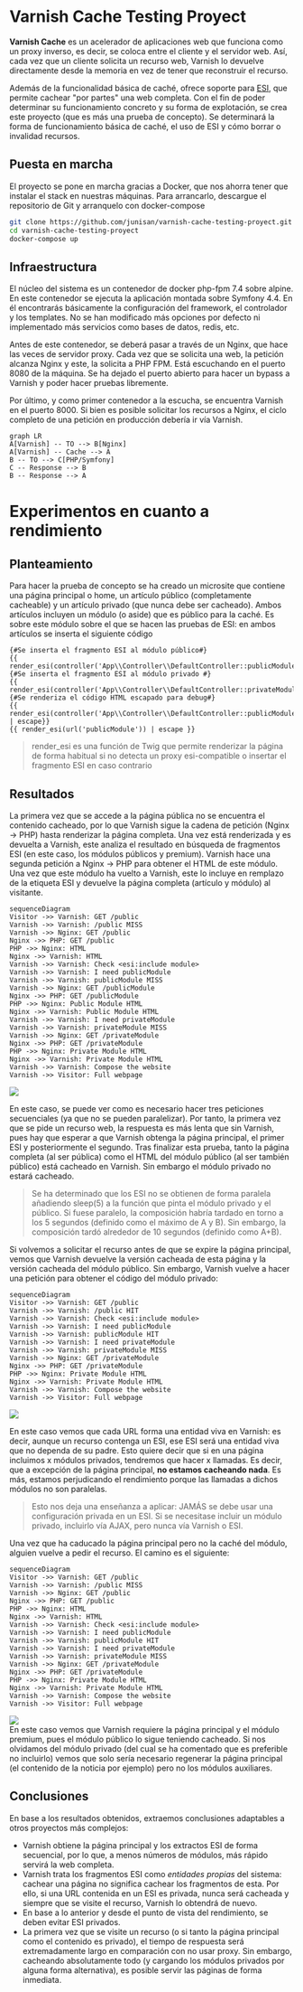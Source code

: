 # Varnish Cache Testing Proyect
**Varnish Cache** es un acelerador de aplicaciones web que funciona como un proxy inverso, es decir, se coloca entre el cliente y el servidor web. Así, cada vez que un cliente solicita un recurso web, Varnish lo devuelve directamente desde la memoria en vez de tener que reconstruir el recurso.

Además de la funcionalidad básica de caché, ofrece soporte para [ESI](https://en.wikipedia.org/wiki/Edge_Side_Includes), que permite cachear "por partes" una web completa. Con el fin de poder determinar su funcionamiento concreto y su forma de explotación, se crea este proyecto (que es más una prueba de concepto). Se determinará la forma de funcionamiento básica de caché, el uso de ESI y cómo borrar o invalidad recursos.


## Puesta en marcha

El proyecto se pone en marcha gracias a Docker, que nos ahorra tener que instalar el stack en nuestras máquinas. Para arrancarlo, descargue el repositorio de Git y arranquelo con docker-compose
```bash  
git clone https://github.com/junisan/varnish-cache-testing-proyect.git
cd varnish-cache-testing-proyect  
docker-compose up  
```  

## Infraestructura
El núcleo del sistema es un contenedor de docker php-fpm 7.4 sobre alpine. En este contenedor se ejecuta la aplicación montada sobre Symfony 4.4. En él encontrarás básicamente la configuración del framework, el controlador y los templates. No se han modificado más opciones por defecto ni implementado más servicios como bases de datos, redis, etc.

Antes de este contenedor, se deberá pasar a través de un Nginx, que hace las veces de servidor proxy. Cada vez que se solicita una web, la petición alcanza Nginx y este, la solicita a PHP FPM. Está escuchando en el puerto 8080 de la máquina. Se ha dejado el puerto abierto para hacer un bypass a Varnish y poder hacer pruebas libremente.

Por último, y como primer contenedor a la escucha, se encuentra Varnish en el puerto 8000. Si bien es posible solicitar los recursos a Nginx, el ciclo completo de una petición en producción debería ir vía Varnish.

```mermaid  
graph LR  
A[Varnish] -- TO --> B[Nginx]  
A[Varnish] -- Cache --> A  
B -- TO --> C[PHP/Symfony]  
C -- Response --> B  
B -- Response --> A  
```  
# Experimentos en cuanto a rendimiento

## Planteamiento
Para hacer la prueba de concepto se ha creado un microsite que contiene una página principal o home, un artículo público (completamente cacheable) y un artículo privado (que nunca debe ser cacheado). Ambos artículos incluyen un módulo (o aside) que es público para la caché. Es sobre este módulo sobre el que se hacen las pruebas de ESI: en ambos artículos se inserta el siguiente código
```twig  
{#Se inserta el fragmento ESI al módulo público#}  
{{ render_esi(controller('App\\Controller\\DefaultController::publicModule'))}}    
{#Se inserta el fragmento ESI al módulo privado #}  
{{ render_esi(controller('App\\Controller\\DefaultController::privateModule'))}}  
{#Se renderiza el código HTML escapado para debug#}  
{{ render_esi(controller('App\\Controller\\DefaultController::publicModule')) | escape}}    
{{ render_esi(url('publicModule')) | escape }}  
```  
> render_esi es una función de Twig que permite renderizar la página de forma habitual si no detecta un proxy esi-compatible o insertar el fragmento ESI en caso contrario

## Resultados

La primera vez que se accede a la página pública no se encuentra el contenido cacheado, por lo que Varnish sigue la cadena de petición (Nginx -> PHP) hasta renderizar la página completa. Una vez está renderizada y es devuelta a Varnish, este analiza el resultado en búsqueda de fragmentos ESI (en este caso, los módulos públicos y premium). Varnish hace una segunda petición a Nginx -> PHP para obtener el HTML de este módulo. Una vez que este módulo ha vuelto a Varnish, este lo incluye en remplazo de la etiqueta ESI y devuelve la página completa (artículo y módulo) al visitante.

```mermaid  
sequenceDiagram  
Visitor ->> Varnish: GET /public  
Varnish ->> Varnish: /public MISS  
Varnish ->> Nginx: GET /public  
Nginx ->> PHP: GET /public  
PHP ->> Nginx: HTML  
Nginx ->> Varnish: HTML  
Varnish ->> Varnish: Check <esi:include module>  
Varnish ->> Varnish: I need publicModule  
Varnish ->> Varnish: publicModule MISS  
Varnish ->> Nginx: GET /publicModule  
Nginx ->> PHP: GET /publicModule  
PHP ->> Nginx: Public Module HTML  
Nginx ->> Varnish: Public Module HTML  
Varnish ->> Varnish: I need privateModule  
Varnish ->> Varnish: privateModule MISS  
Varnish ->> Nginx: GET /privateModule  
Nginx ->> PHP: GET /privateModule  
PHP ->> Nginx: Private Module HTML  
Nginx ->> Varnish: Private Module HTML  
Varnish ->> Varnish: Compose the website  
Varnish ->> Visitor: Full webpage  
```  
[![](https://mermaid.ink/img/eyJjb2RlIjoic2VxdWVuY2VEaWFncmFtICBcblZpc2l0b3IgLT4-IFZhcm5pc2g6IEdFVCAvcHVibGljICBcblZhcm5pc2ggLT4-IFZhcm5pc2g6IC9wdWJsaWMgTUlTUyAgXG5WYXJuaXNoIC0-PiBOZ2lueDogR0VUIC9wdWJsaWMgIFxuTmdpbnggLT4-IFBIUDogR0VUIC9wdWJsaWMgIFxuUEhQIC0-PiBOZ2lueDogSFRNTCAgXG5OZ2lueCAtPj4gVmFybmlzaDogSFRNTCAgXG5WYXJuaXNoIC0-PiBWYXJuaXNoOiBDaGVjayA8ZXNpOmluY2x1ZGUgbW9kdWxlPiAgXG5WYXJuaXNoIC0-PiBWYXJuaXNoOiBJIG5lZWQgcHVibGljTW9kdWxlICBcblZhcm5pc2ggLT4-IFZhcm5pc2g6IHB1YmxpY01vZHVsZSBNSVNTICBcblZhcm5pc2ggLT4-IE5naW54OiBHRVQgL3B1YmxpY01vZHVsZSAgXG5OZ2lueCAtPj4gUEhQOiBHRVQgL3B1YmxpY01vZHVsZSAgXG5QSFAgLT4-IE5naW54OiBQdWJsaWMgTW9kdWxlIEhUTUwgIFxuTmdpbnggLT4-IFZhcm5pc2g6IFB1YmxpYyBNb2R1bGUgSFRNTCAgXG5WYXJuaXNoIC0-PiBWYXJuaXNoOiBJIG5lZWQgcHJpdmF0ZU1vZHVsZSAgXG5WYXJuaXNoIC0-PiBWYXJuaXNoOiBwcml2YXRlTW9kdWxlIE1JU1MgIFxuVmFybmlzaCAtPj4gTmdpbng6IEdFVCAvcHJpdmF0ZU1vZHVsZSAgXG5OZ2lueCAtPj4gUEhQOiBHRVQgL3ByaXZhdGVNb2R1bGUgIFxuUEhQIC0-PiBOZ2lueDogUHJpdmF0ZSBNb2R1bGUgSFRNTCAgXG5OZ2lueCAtPj4gVmFybmlzaDogUHJpdmF0ZSBNb2R1bGUgSFRNTCAgXG5WYXJuaXNoIC0-PiBWYXJuaXNoOiBDb21wb3NlIHRoZSB3ZWJzaXRlICBcblZhcm5pc2ggLT4-IFZpc2l0b3I6IEZ1bGwgd2VicGFnZSAgIiwibWVybWFpZCI6eyJ0aGVtZSI6ImRlZmF1bHQifSwidXBkYXRlRWRpdG9yIjpmYWxzZSwiYXV0b1N5bmMiOnRydWUsInVwZGF0ZURpYWdyYW0iOmZhbHNlfQ)](https://mermaid-js.github.io/mermaid-live-editor/edit##eyJjb2RlIjoiZ3JhcGggVERcbiAgICBBW0NocmlzdG1hc10gLS0-fEdldCBtb25leXwgQihHbyBzaG9wcGluZylcbiAgICBCIC0tPiBDe0xldCBtZSB0aGlua31cbiAgICBDIC0tPnxPbmV8IERbTGFwdG9wXVxuICAgIEMgLS0-fFR3b3wgRVtpUGhvbmVdXG4gICAgQyAtLT58VGhyZWV8IEZbZmE6ZmEtY2FyIENhcl1cbiAgIiwibWVybWFpZCI6IntcbiAgXCJ0aGVtZVwiOiBcImRlZmF1bHRcIlxufSIsInVwZGF0ZUVkaXRvciI6ZmFsc2UsImF1dG9TeW5jIjp0cnVlLCJ1cGRhdGVEaWFncmFtIjpmYWxzZX0)

En este caso, se puede ver como es necesario hacer tres peticiones secuenciales (ya que no se pueden paralelizar). Por tanto, la primera vez que se pide un recurso web, la respuesta es más lenta que sin Varnish, pues hay que esperar a que Varnish obtenga la página principal, el primer ESI y posteriormente el segundo. Tras finalizar esta prueba, tanto la página completa (al ser pública) como el HTML del módulo público (al ser también público) está cacheado en Varnish. Sin embargo el módulo privado no estará cacheado.
> Se ha determinado que los ESI no se obtienen de forma paralela añadiendo sleep(5) a la función que pinta el módulo privado y el público. Si fuese paralelo, la composición habría tardado en torno a los 5 segundos (definido como el máximo de A y B). Sin embargo, la composición tardó alrededor de 10 segundos (definido como A+B).

Si volvemos a solicitar el recurso antes de que se expire la página principal, vemos que Varnish devuelve la versión cacheada de esta página y la versión cacheada del módulo público. Sin embargo, Varnish vuelve a hacer una petición para obtener el código del módulo privado:
```mermaid  
sequenceDiagram  
Visitor ->> Varnish: GET /public  
Varnish ->> Varnish: /public HIT  
Varnish ->> Varnish: Check <esi:include module>  
Varnish ->> Varnish: I need publicModule  
Varnish ->> Varnish: publicModule HIT  
Varnish ->> Varnish: I need privateModule  
Varnish ->> Varnish: privateModule MISS  
Varnish ->> Nginx: GET /privateModule  
Nginx ->> PHP: GET /privateModule  
PHP ->> Nginx: Private Module HTML  
Nginx ->> Varnish: Private Module HTML  
Varnish ->> Varnish: Compose the website  
Varnish ->> Visitor: Full webpage  
```  
[![](https://mermaid.ink/img/eyJjb2RlIjoic2VxdWVuY2VEaWFncmFtXG5WaXNpdG9yIC0-PiBWYXJuaXNoOiBHRVQgL3B1YmxpY1xuVmFybmlzaCAtPj4gVmFybmlzaDogL3B1YmxpYyBISVRcblZhcm5pc2ggLT4-IFZhcm5pc2g6IENoZWNrIDxlc2k6aW5jbHVkZSBtb2R1bGU-XG5WYXJuaXNoIC0-PiBWYXJuaXNoOiBJIG5lZWQgcHVibGljTW9kdWxlXG5WYXJuaXNoIC0-PiBWYXJuaXNoOiBwdWJsaWNNb2R1bGUgSElUXG5WYXJuaXNoIC0-PiBWYXJuaXNoOiBJIG5lZWQgcHJpdmF0ZU1vZHVsZVxuVmFybmlzaCAtPj4gVmFybmlzaDogcHJpdmF0ZU1vZHVsZSBNSVNTXG5WYXJuaXNoIC0-PiBOZ2lueDogR0VUIC9wcml2YXRlTW9kdWxlXG5OZ2lueCAtPj4gUEhQOiBHRVQgL3ByaXZhdGVNb2R1bGVcblBIUCAtPj4gTmdpbng6IFByaXZhdGUgTW9kdWxlIEhUTUxcbk5naW54IC0-PiBWYXJuaXNoOiBQcml2YXRlIE1vZHVsZSBIVE1MXG5WYXJuaXNoIC0-PiBWYXJuaXNoOiBDb21wb3NlIHRoZSB3ZWJzaXRlXG5WYXJuaXNoIC0-PiBWaXNpdG9yOiBGdWxsIHdlYnBhZ2UiLCJtZXJtYWlkIjp7InRoZW1lIjoiZGVmYXVsdCJ9LCJ1cGRhdGVFZGl0b3IiOmZhbHNlLCJhdXRvU3luYyI6dHJ1ZSwidXBkYXRlRGlhZ3JhbSI6ZmFsc2V9)](https://mermaid-js.github.io/mermaid-live-editor/edit##eyJjb2RlIjoic2VxdWVuY2VEaWFncmFtICBcblZpc2l0b3IgLT4-IFZhcm5pc2g6IEdFVCAvcHVibGljICBcblZhcm5pc2ggLT4-IFZhcm5pc2g6IC9wdWJsaWMgTUlTUyAgXG5WYXJuaXNoIC0-PiBOZ2lueDogR0VUIC9wdWJsaWMgIFxuTmdpbnggLT4-IFBIUDogR0VUIC9wdWJsaWMgIFxuUEhQIC0-PiBOZ2lueDogSFRNTCAgXG5OZ2lueCAtPj4gVmFybmlzaDogSFRNTCAgXG5WYXJuaXNoIC0-PiBWYXJuaXNoOiBDaGVjayA8ZXNpOmluY2x1ZGUgbW9kdWxlPiAgXG5WYXJuaXNoIC0-PiBWYXJuaXNoOiBJIG5lZWQgcHVibGljTW9kdWxlICBcblZhcm5pc2ggLT4-IFZhcm5pc2g6IHB1YmxpY01vZHVsZSBNSVNTICBcblZhcm5pc2ggLT4-IE5naW54OiBHRVQgL3B1YmxpY01vZHVsZSAgXG5OZ2lueCAtPj4gUEhQOiBHRVQgL3B1YmxpY01vZHVsZSAgXG5QSFAgLT4-IE5naW54OiBQdWJsaWMgTW9kdWxlIEhUTUwgIFxuTmdpbnggLT4-IFZhcm5pc2g6IFB1YmxpYyBNb2R1bGUgSFRNTCAgXG5WYXJuaXNoIC0-PiBWYXJuaXNoOiBJIG5lZWQgcHJpdmF0ZU1vZHVsZSAgXG5WYXJuaXNoIC0-PiBWYXJuaXNoOiBwcml2YXRlTW9kdWxlIE1JU1MgIFxuVmFybmlzaCAtPj4gTmdpbng6IEdFVCAvcHJpdmF0ZU1vZHVsZSAgXG5OZ2lueCAtPj4gUEhQOiBHRVQgL3ByaXZhdGVNb2R1bGUgIFxuUEhQIC0-PiBOZ2lueDogUHJpdmF0ZSBNb2R1bGUgSFRNTCAgXG5OZ2lueCAtPj4gVmFybmlzaDogUHJpdmF0ZSBNb2R1bGUgSFRNTCAgXG5WYXJuaXNoIC0-PiBWYXJuaXNoOiBDb21wb3NlIHRoZSB3ZWJzaXRlICBcblZhcm5pc2ggLT4-IFZpc2l0b3I6IEZ1bGwgd2VicGFnZSAgIiwibWVybWFpZCI6IntcbiAgXCJ0aGVtZVwiOiBcImRlZmF1bHRcIlxufSIsInVwZGF0ZUVkaXRvciI6ZmFsc2UsImF1dG9TeW5jIjp0cnVlLCJ1cGRhdGVEaWFncmFtIjpmYWxzZX0)

En este caso vemos que cada URL forma una entidad viva en Varnish: es decir, aunque un recurso contenga un ESI, ese ESI será una entidad viva que no dependa de su padre. Esto quiere decir que si en una página incluimos x módulos privados, tendremos que hacer x llamadas. Es decir, que a excepción de la página principal, __no estamos cacheando nada__. Es más, estamos perjudicando el rendimiento porque las llamadas a dichos módulos no son paralelas.

> Esto nos deja una enseñanza a aplicar: JAMÁS se debe usar una configuración privada en un ESI. Si se necesitase incluir un módulo privado, incluirlo vía AJAX, pero nunca vía Varnish o ESI.

Una vez que ha caducado la página principal pero no la caché del módulo, alguien vuelve a pedir el recurso. El camino es el siguiente:
```mermaid  
sequenceDiagram  
Visitor ->> Varnish: GET /public  
Varnish ->> Varnish: /public MISS  
Varnish ->> Nginx: GET /public  
Nginx ->> PHP: GET /public  
PHP ->> Nginx: HTML  
Nginx ->> Varnish: HTML  
Varnish ->> Varnish: Check <esi:include module>  
Varnish ->> Varnish: I need publicModule  
Varnish ->> Varnish: publicModule HIT  
Varnish ->> Varnish: I need privateModule  
Varnish ->> Varnish: privateModule MISS  
Varnish ->> Nginx: GET /privateModule  
Nginx ->> PHP: GET /privateModule  
PHP ->> Nginx: Private Module HTML  
Nginx ->> Varnish: Private Module HTML  
Varnish ->> Varnish: Compose the website  
Varnish ->> Visitor: Full webpage  
```  
[![](https://mermaid.ink/img/eyJjb2RlIjoic2VxdWVuY2VEaWFncmFtXG5WaXNpdG9yIC0-PiBWYXJuaXNoOiBHRVQgL3B1YmxpY1xuVmFybmlzaCAtPj4gVmFybmlzaDogL3B1YmxpYyBNSVNTXG5WYXJuaXNoIC0-PiBOZ2lueDogR0VUIC9wdWJsaWNcbk5naW54IC0-PiBQSFA6IEdFVCAvcHVibGljXG5QSFAgLT4-IE5naW54OiBIVE1MXG5OZ2lueCAtPj4gVmFybmlzaDogSFRNTFxuVmFybmlzaCAtPj4gVmFybmlzaDogQ2hlY2sgPGVzaTppbmNsdWRlIG1vZHVsZT5cblZhcm5pc2ggLT4-IFZhcm5pc2g6IEkgbmVlZCBwdWJsaWNNb2R1bGVcblZhcm5pc2ggLT4-IFZhcm5pc2g6IHB1YmxpY01vZHVsZSBISVRcblZhcm5pc2ggLT4-IFZhcm5pc2g6IEkgbmVlZCBwcml2YXRlTW9kdWxlXG5WYXJuaXNoIC0-PiBWYXJuaXNoOiBwcml2YXRlTW9kdWxlIE1JU1NcblZhcm5pc2ggLT4-IE5naW54OiBHRVQgL3ByaXZhdGVNb2R1bGVcbk5naW54IC0-PiBQSFA6IEdFVCAvcHJpdmF0ZU1vZHVsZVxuUEhQIC0-PiBOZ2lueDogUHJpdmF0ZSBNb2R1bGUgSFRNTFxuTmdpbnggLT4-IFZhcm5pc2g6IFByaXZhdGUgTW9kdWxlIEhUTUxcblZhcm5pc2ggLT4-IFZhcm5pc2g6IENvbXBvc2UgdGhlIHdlYnNpdGVcblZhcm5pc2ggLT4-IFZpc2l0b3I6IEZ1bGwgd2VicGFnZSIsIm1lcm1haWQiOnsidGhlbWUiOiJkZWZhdWx0In0sInVwZGF0ZUVkaXRvciI6ZmFsc2UsImF1dG9TeW5jIjp0cnVlLCJ1cGRhdGVEaWFncmFtIjpmYWxzZX0)](https://mermaid-js.github.io/mermaid-live-editor/edit##eyJjb2RlIjoic2VxdWVuY2VEaWFncmFtXG5WaXNpdG9yIC0-PiBWYXJuaXNoOiBHRVQgL3B1YmxpY1xuVmFybmlzaCAtPj4gVmFybmlzaDogL3B1YmxpYyBISVRcblZhcm5pc2ggLT4-IFZhcm5pc2g6IENoZWNrIDxlc2k6aW5jbHVkZSBtb2R1bGU-XG5WYXJuaXNoIC0-PiBWYXJuaXNoOiBJIG5lZWQgcHVibGljTW9kdWxlXG5WYXJuaXNoIC0-PiBWYXJuaXNoOiBwdWJsaWNNb2R1bGUgSElUXG5WYXJuaXNoIC0-PiBWYXJuaXNoOiBJIG5lZWQgcHJpdmF0ZU1vZHVsZVxuVmFybmlzaCAtPj4gVmFybmlzaDogcHJpdmF0ZU1vZHVsZSBNSVNTXG5WYXJuaXNoIC0-PiBOZ2lueDogR0VUIC9wcml2YXRlTW9kdWxlXG5OZ2lueCAtPj4gUEhQOiBHRVQgL3ByaXZhdGVNb2R1bGVcblBIUCAtPj4gTmdpbng6IFByaXZhdGUgTW9kdWxlIEhUTUxcbk5naW54IC0-PiBWYXJuaXNoOiBQcml2YXRlIE1vZHVsZSBIVE1MXG5WYXJuaXNoIC0-PiBWYXJuaXNoOiBDb21wb3NlIHRoZSB3ZWJzaXRlXG5WYXJuaXNoIC0-PiBWaXNpdG9yOiBGdWxsIHdlYnBhZ2UiLCJtZXJtYWlkIjoie1xuICBcInRoZW1lXCI6IFwiZGVmYXVsdFwiXG59IiwidXBkYXRlRWRpdG9yIjpmYWxzZSwiYXV0b1N5bmMiOnRydWUsInVwZGF0ZURpYWdyYW0iOmZhbHNlfQ)  
En este caso vemos que Varnish requiere la página principal y el módulo premium, pues el módulo público lo sigue teniendo cacheado. Si nos olvidamos del módulo privado (del cual se ha comentado que es preferible no incluirlo) vemos que solo sería necesario regenerar la página principal (el contenido de la noticia por ejemplo) pero no los módulos auxiliares.

## Conclusiones
En base a los resultados obtenidos, extraemos conclusiones adaptables a otros proyectos más complejos:

- Varnish obtiene la página principal y los extractos ESI de forma secuencial, por lo que, a menos números de módulos, más rápido servirá la web completa.
- Varnish trata los fragmentos ESI como _entidades propias_ del sistema: cachear una página no significa cachear los fragmentos de esta. Por ello, si una URL contenida en un ESI es privada, nunca será cacheada y siempre que se visite el recurso, Varnish lo obtendrá de nuevo.
- En base a lo anterior y desde el punto de vista del rendimiento, se deben evitar ESI privados.
- La primera vez que se visite un recurso (o si tanto la página principal como el contenido es privado), el tiempo de respuesta será extremadamente largo en comparación con no usar proxy. Sin embargo, cacheando absolutamente todo (y cargando los módulos privados por alguna forma alternativa), es posible servir las páginas de forma inmediata.